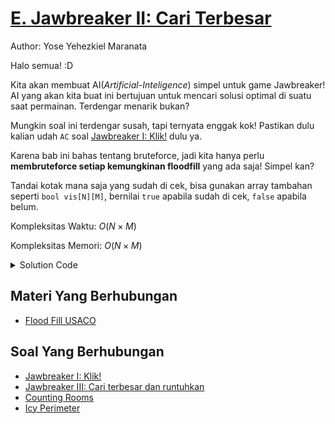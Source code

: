 # [E. Jawbreaker II: Cari Terbesar](https://tlx.toki.id/courses/competitive/chapters/04/problems/E)

Author: Yose Yehezkiel Maranata


Halo semua! :D

Kita akan membuat AI(*Artificial-Inteligence*) simpel untuk game Jawbreaker! AI yang akan kita buat ini bertujuan untuk mencari solusi optimal di suatu saat permainan. Terdengar menarik bukan? 

Mungkin soal ini terdengar susah, tapi ternyata enggak kok! Pastikan dulu kalian udah `AC` soal [Jawbreaker I: Klik!](https://tlx.toki.id/courses/basic/chapters/13/) dulu ya. 

Karena bab ini bahas tentang bruteforce, jadi kita hanya perlu **membruteforce setiap kemungkinan floodfill** yang ada saja! Simpel kan? 

Tandai kotak mana saja yang sudah di cek, bisa gunakan array tambahan seperti `bool vis[N][M]`, bernilai `true` apabila sudah di cek, `false` apabila belum.

Kompleksitas Waktu: $O(N \times M )$

Kompleksitas Memori: $O(N \times M)$

<details>
  <summary>Solution Code</summary>

```c++
#include <bits/stdc++.h>

using namespace std;

int n, m;

int dr[4] = {0,0,1,-1};
int dc[4] = {1,-1,0,0};

bool inside(int x, int y) {
    return x>=0&&x<n&&y>=0&&y<m;
}
vector<vector<int>> grid;
vector<vector<bool>> vis;
int klik(int i, int j, int warna) {
    vis[i][j] = 1;
    int tot = 1;
    
    for(int k=0;k<4;k++) {
        int tr = i+dr[k], tc = j+dc[k]; // tr, tc  -> koordinat tujuan

        if(!inside(tr,tc)) continue; // cek1 : (tr,tc) berada di dalam grid

        if(vis[tr][tc]) continue; // cek2 : (tr,tc) belum pernah dikunjungi

        if(grid[tr][tc]!=warna) continue; //cek3 : warna (tr,tc) sama dengan koordinat asal

        tot += klik(tr, tc, warna);
    }
    return tot;
}

int main(){ 
    ios_base::sync_with_stdio(0); cin.tie(0);
    cin >> n >> m;
    grid = vector<vector<int>>(n, vector<int>(m) );
    vis = vector<vector<bool>>(n, vector<bool>(m, 0));
    for(int i=0;i<n;i++) {
        for(int j=0;j<m;j++) cin >> grid[i][j];
    }
    // tambahkan bruteforce untuk mengecek setiap floodfill yang dilakukan
    int mx = 0;
    for(int i=0;i<n;i++) {
        for(int j=0;j<m;j++) {
            if(vis[i][j]) continue;
            int tot = klik(i,j,grid[i][j]);
            mx = max(mx, tot);
        }
    }
    int ans = mx * (mx-1);
    cout << ans << endl;
}
```
</details>



## Materi Yang Berhubungan
    
- [Flood Fill USACO](https://usaco.guide/silver/flood-fill?lang=cpp)




## Soal Yang Berhubungan
    
- [Jawbreaker I: Klik!](https://tlx.toki.id/courses/basic/chapters/13/problems/G)
- [Jawbreaker III: Cari terbesar dan runtuhkan](https://tlx.toki.id/courses/competitive/chapters/04/problems/F)
- [Counting Rooms](https://cses.fi/problemset/task/1192)
- [Icy Perimeter](http://www.usaco.org/index.php?page=viewproblem2&cpid=895)


